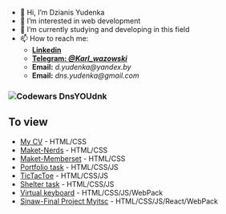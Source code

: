 - 👋 Hi, I’m Dzianis Yudenka
- 👀 I’m interested in web development
- 🌱 I’m currently studying and developing in this field
- 📫 How to reach me: 
   *  [**Linkedin**](https://www.linkedin.com/in/denisyudenkojs/)
   *  [**Telegram: _@Karl_wazowski_**](https://t.me/Karl_wazowski) 
   * **Email:** _d.yudenka@yandex.by_ 
   * **Email:** _dns.yudenka@gmail.com_ 
### ![Codewars DnsYOUdnk](https://www.codewars.com/users/rsschool_DnsYOUdnk/badges/small)
   
## To view

 * [My CV](https://dnsyoudnk.github.io/My_CV/) - HTML/CSS
 * [Maket-Nerds](https://dnsyoudnk.github.io/web-Nerds-example/) - HTML/CSS
 * [Maket-Memberset](https://dnsyoudnk.github.io/Maket-Memberset/) - HTML/CSS
 * [Portfolio task](https://dnsyoudnk.github.io/Building-completed-applications/portfolio/) - HTML/CSS/JS
 * [TicTacToe](https://dnsyoudnk.github.io/Building-completed-applications/TicTacToe/) - HTML/CSS/JS
 * [Shelter task](https://dnsyoudnk.github.io/shelter-task/shelter/pages/main/) - HTML/CSS/JS
 * [Virtual keyboard](https://dnsyoudnk.github.io/Virtual-keyboard-0/virtual_keyboard/) - HTML/CSS/JS/WebPack
  * [Sinaw-Final Project Myitsc](https://sinaw-project.netlify.app/) - HTML/CSS/JS/React/WebPack
